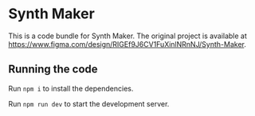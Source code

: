 
  # Synth Maker

  This is a code bundle for Synth Maker. The original project is available at https://www.figma.com/design/RIGEf9J6CV1FuXinlNRnNJ/Synth-Maker.

  ## Running the code

  Run `npm i` to install the dependencies.

  Run `npm run dev` to start the development server.
  